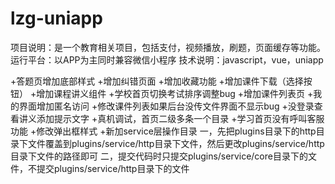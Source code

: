 # lzg-uniapp
项目说明：是一个教育相关项目，包括支付，视频播放，刷题，页面缓存等功能。
运行平台：以APP为主同时兼容微信小程序
技术说明：javascript，vue，uniapp

+答题页增加底部样式
+增加纠错页面
+增加收藏功能
+增加课件下载（选择按钮）
+增加课程讲义组件
+学校首页切换考试排序调整bug
+增加课件列表页
+我的界面增加匿名访问
+修改课件列表如果后台没传文件界面不显示bug
+没登录查看讲义添加提示文字
+真机调试，首页二级多条一个目录
+学习首页没有呼叫客服功能
+修改弹出框样式
+新加service层操作目录
 一，先把plugins目录下的http目录下文件覆盖到plugins/service/http目录下文件，然后更改plugins/service/http目录下文件的路径即可
 二，提交代码时只提交plugins/service/core目录下的文件，不提交plugins/service/http目录下的文件

